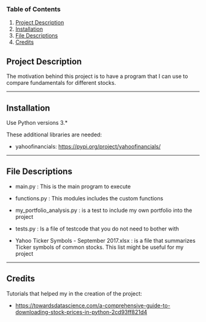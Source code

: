 ### Table of Contents

1. [Project Description](#description)
2. [Installation](#installation)
3. [File Descriptions](#files)
4. [Credits](#credits)


## Project Description <a name="description"></a>

The motivation behind this project is to have a program that I can use to compare fundamentals for different stocks.

-------------

## Installation <a name="installation"></a>

Use Python versions 3.*

These additional libraries are needed:

- yahoofinancials: https://pypi.org/project/yahoofinancials/


-------------
## File Descriptions <a name="files"></a>

- main.py : This is the main program to execute

- functions.py : This modules includes the custom functions

- my_portfolio_analysis.py : is a test to include my own portfolio into the project

- tests.py : Is a file of testcode that you do not need to bother with

- Yahoo Ticker Symbols - September 2017.xlsx : is a file that summarizes Ticker symbols of common stocks. This list might be useful for my project


-------------

## Credits <a name="credits"></a>

Tutorials that helped my in the creation of the project:

- https://towardsdatascience.com/a-comprehensive-guide-to-downloading-stock-prices-in-python-2cd93ff821d4



